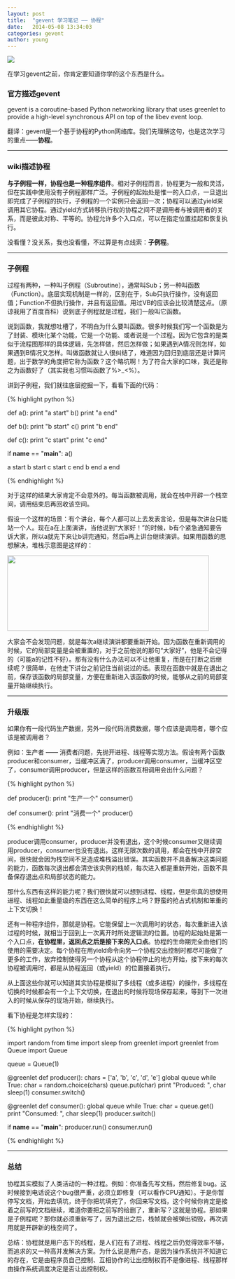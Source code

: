 ```yaml
---
layout: post
title:  "gevent 学习笔记 —— 协程"
date:   2014-05-08 13:34:03
categories: gevent
author: young
---
```


![](http://young-py.github.io/imgs/yyzt.jpeg)

在学习gevent之前，你肯定要知道你学的这个东西是什么。

### **官方描述gevent**
 
gevent is a coroutine-based Python networking library that uses greenlet to provide a high-level synchronous API on top of the libev event loop.

翻译：gevent是一个基于协程的Python网络库。我们先理解这句，也是这次学习的重点——**协程**。

-----

### **wiki描述协程**

**与子例程一样，协程也是一种程序组件**。相对子例程而言，协程更为一般和灵活，但在实践中使用没有子例程那样广泛。子例程的起始处是惟一的入口点，一旦退出即完成了子例程的执行，子例程的一个实例只会返回一次；协程可以通过yield来调用其它协程。通过yield方式转移执行权的协程之间不是调用者与被调用者的关系，而是彼此对称、平等的。协程允许多个入口点，可以在指定位置挂起和恢复执行。

没看懂？没关系，我也没看懂，不过算是有点线索：**子例程**。

-----

### **子例程**

过程有两种，一种叫子例程（Subroutine），通常叫Sub；另一种叫函数（Function）。底层实现机制是一样的，区别在于，Sub只执行操作，没有返回值；Function不但执行操作，并且有返回值。用过VB的应该会比较清楚这点。（原谅我用了百度百科）说到底子例程就是过程，我们一般叫它函数。

说到函数，我就想吐槽了，不明白为什么要叫函数。很多时候我们写一个函数是为了封装、模块化某个功能，它是一个功能、或者说是一个过程。因为它包含的是类似于流程图那样的具体逻辑，先怎样做，然后怎样做；如果遇到A情况则怎样，如果遇到B情况又怎样。叫做函数就让人很纠结了，难道因为回归到底层还是计算问题，出于数学的角度把它称为函数？这个略坑啊！为了符合大家的口味，我还是称之为函数好了（其实我也习惯叫函数了%>_<%）。

讲到子例程，我们就往底层挖掘一下，看看下面的代码：

{% highlight python %}

def a():
    print "a start"
    b()
    print "a end"

def b():
    print "b start"
    c()
    print "b end"

def c():
    print "c start"
    print "c end"

if __name__ == "__main__":
    a()

a start
b start
c start
c end
b end
a end

{% endhighlight %}

对于这样的结果大家肯定不会意外的。每当函数被调用，就会在栈中开辟一个栈空间，调用结束后再回收该空间。

假设一个这样的场景：有个讲台，每个人都可以上去发表言论，但是每次讲台只能站一个人。现在a在上面演讲，当他说到“大家好！”的时候，b有个紧急通知要告诉大家，所以a就先下来让b讲完通知，然后a再上讲台继续演讲。如果用函数的思想解决，堆栈示意图是这样的：

<img style="width:461px; height:172px;" src="http://young-py.github.io/imgs/gevent0-01.png">

大家会不会发现问题，就是每次a继续演讲都要重新开始。因为函数在重新调用的时候，它的局部变量是会被重置的，对于之前他说的那句“大家好”，他是不会记得的（可能a的记性不好）。那有没有什么办法可以不让他重复，而是在打断之后继续呢？很简单，在他走下讲台之前记住当前说过的话。表现在函数中就是在退出之前，保存该函数的局部变量，方便在重新进入该函数的时候，能够从之前的局部变量开始继续执行。

-----

### **升级版**

如果你有一段代码生产数据，另外一段代码消费数据，哪个应该是调用者，哪个应该是被调用者？

例如：生产者 —— 消费者问题，先抛开进程、线程等实现方法。假设有两个函数producer和consumer，当缓冲区满了，producer调用consumer，当缓冲区空了，consumer调用producer，但是这样的函数互相调用会出什么问题？

{% highlight python %}

def producer():
    print "生产一个"
    consumer()

def consumer():
    print "消费一个"
    producer()

{% endhighlight %}

producer调用consumer，producer并没有退出，这个时候consumer又继续调用producer，consumer也没有退出。这样无限次数的调用，都会在栈中开辟空间，很快就会因为栈空间不足造成堆栈溢出错误。其实函数并不具备解决这类问题的能力，函数每次退出都会清空该实例的栈帧，每次进入都是重新开始，函数不具备保存退出点和局部状态的能力。

那什么东西有这样的能力呢？我们很快就可以想到进程、线程，但是你真的想使用进程、线程如此重量级的东西在这么简单的程序上吗？野蛮的抢占式机制和笨重的上下文切换！

还有一种程序组件，那就是协程。它能保留上一次调用时的状态，每次重新进入该过程的时候，就相当于回到上一次离开时所处逻辑流的位置。协程的起始处是第一个入口点，**在协程里，返回点之后是接下来的入口点**。协程的生命期完全由他们的使用的需要决定。每个协程在用yield命令向另一个协程交出控制时都尽可能做了更多的工作，放弃控制使得另一个协程从这个协程停止的地方开始，接下来的每次协程被调用时，都是从协程返回（或yield）的位置接着执行。


从上面这些你就可以知道其实协程是模拟了多线程（或多进程）的操作，多线程在切换的时候都会有一个上下文切换，在退出的时候将现场保存起来，等到下一次进入的时候从保存的现场开始，继续执行。

看下协程是怎样实现的：

{% highlight python %}

import random
from time import sleep
from greenlet import greenlet
from Queue import Queue

queue = Queue(1)

@greenlet
def producer():
    chars = ['a', 'b', 'c', 'd', 'e']
    global queue
    while True:
        char = random.choice(chars)
        queue.put(char)
        print "Produced: ", char
        sleep(1)
        consumer.switch()

@greenlet
def consumer():
    global queue
    while True:
        char = queue.get()
        print "Consumed: ", char
        sleep(1)
        producer.switch()

if __name__ == "__main__":
    producer.run()
    consumer.run()

{% endhighlight %}

-----

### **总结**
协程其实模拟了人类活动的一种过程。例如：你准备先写文档，然后修复bug。这时候接到电话说这个bug很严重，必须立即修复（可以看作CPU通知）。于是你暂停写文档，开始去填坑，终于你把坑填完了，你回来写文档，这个时候你肯定是接着之前写的文档继续，难道你要把之前写的给删了，重新写？这就是协程。那如果是子例程呢？那你就必须重新写了，因为退出之后，栈帧就会被弹出销毁，再次调用就是开辟新的栈空间了。

总结：协程就是用户态下的线程，是人们在有了进程、线程之后仍觉得效率不够，而追求的又一种高并发解决方案。为什么说是用户态，是因为操作系统并不知道它的存在，它是由程序员自己控制、互相协作的让出控制权而不是像进程、线程那样由操作系统调度决定是否让出控制权。




